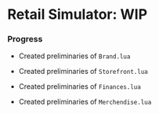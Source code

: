 # Retail Simulator: WIP

### Progress

- Created preliminaries of `Brand.lua`

- Created preliminaries of `Storefront.lua`

- Created preliminaries of `Finances.lua`

- Created preliminaries of `Merchendise.lua`



